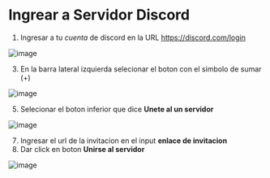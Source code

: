 # Ingrear a Servidor Discord

1. Ingresar a tu *cuenta* de discord en la URL https://discord.com/login

![image](https://user-images.githubusercontent.com/132395666/235974755-287fd35a-8607-4279-b347-b9c4d7b1ab39.png)

3. En la barra lateral izquierda selecionar el boton con el simbolo de sumar (+)

![image](https://user-images.githubusercontent.com/132395666/235975080-9a15219c-b6ba-44d9-9f87-242b25b0f07c.png)

5. Selecionar el boton inferior que dice **Unete al un servidor**

![image](https://user-images.githubusercontent.com/132395666/235975202-b4b64090-7fda-4ae5-a82f-af853a11b98c.png)

7. Ingresar el url de la invitacion en el input **enlace de invitacion**
8. Dar click en boton **Unirse al servidor**

![image](https://user-images.githubusercontent.com/132395666/235975304-973f89ab-fc4d-4032-8d05-f3f669680c67.png)

